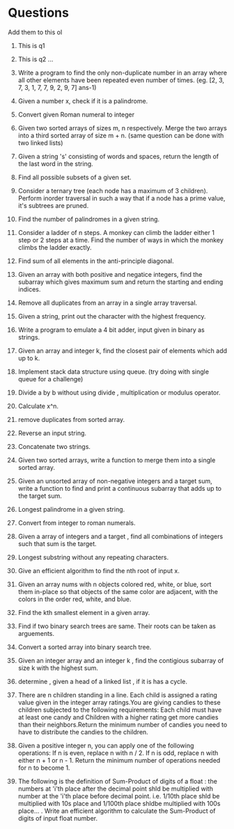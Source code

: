 # Questions

Add them to this ol

1. This is q1
2. This is q2 ...

3. Write a program to find the only non-duplicate number in an array where all other elements have been repeated even number of times. (eg. [2, 3, 7, 3, 1, 7, 7, 9, 2, 9, 7] ans-1)
4. Given a number x, check if it is a palindrome.
5. Convert given Roman numeral to integer
6. Given two sorted arrays of sizes m, n respectively. Merge the two arrays into a third sorted array of size m + n. (same question can be done with two linked lists)
7. Given a string 's' consisting of words and spaces, return the length of the last word in the string.
8. Find all possible subsets of a given set.
9. Consider a ternary tree (each node has a maximum of 3 children). Perform inorder traversal in such a way that if a node has a prime value, it's subtrees are pruned.
10. Find the number of palindromes in a given string.
11. Consider a ladder of n steps. A monkey can climb the ladder either 1 step or 2 steps at a time. Find the number of ways in which the monkey climbs the ladder exactly.
12. Find sum of all elements in the anti-principle diagonal.
13. Given an array with both positive and negatice integers, find the subarray which gives maximum sum and return the starting and ending indices.
14. Remove all duplicates from an array in a single array traversal.
15. Given a string, print out the character with the highest frequency.
16. Write a program to emulate a 4 bit adder, input given in binary as strings.
17. Given an array and integer k, find the closest pair of elements which add up to k.
18. Implement stack data structure using queue. (try doing with single queue for a challenge)
19. Divide a by b without using divide , multiplication or modulus operator.
20. Calculate x^n.
21. remove duplicates from sorted array.
22. Reverse an input string.
23. Concatenate two strings.
24. Given two sorted arrays, write a function to merge them into a single sorted array.
25. Given an unsorted array of non-negative integers and a target sum, write a function to find and print a continuous subarray that adds up to the target sum.
26. Longest palindrome in a given string.
27. Convert from integer to roman numerals.
28. Given a array of integers and a target , find all combinations of integers such that sum is the target.
29. Longest substring without any repeating characters.
30. Give an efficient algorithm to find the nth root of input x. 
31. Given an array nums with n objects colored red, white, or blue, sort them in-place so that objects of the same color are adjacent, with the colors in the order red, white, and blue.
32. Find the kth smallest element in a given array.
33. Find if two binary search trees are same. Their roots can be taken as arguements. 
34. Convert a sorted array into binary search tree.
35. Given an integer array and an integer k , find the contigious subarray of size k with the highest sum.
36. determine , given a head of a linked list , if it is has a cycle. 
37. There are n children standing in a line. Each child is assigned a rating value given in the integer array ratings.You are giving candies to these children subjected to the following requirements:
Each child must have at least one candy and Children with a higher rating get more candies than their neighbors.Return the minimum number of candies you need to have to distribute the candies to the children.
38. Given a positive integer n, you can apply one of the following operations:
If n is even, replace n with n / 2.
If n is odd, replace n with either n + 1 or n - 1.
Return the minimum number of operations needed for n to become 1.
39. The following is the definition of Sum-Product of digits of a float : the numbers at 'i'th place after the decimal point shld be multiplied with 
number at the 'i'th place before decimal point. i.e. 1/10th place shld be multiplied with 10s place and 1/100th place shldbe multiplied with 100s place... . Write an efficient algorithm to calculate the Sum-Product of digits of input float number.





